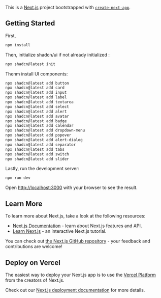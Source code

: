 This is a [Next.js](https://nextjs.org) project bootstrapped with [`create-next-app`](https://nextjs.org/docs/app/api-reference/cli/create-next-app).

## Getting Started

First, 

```bash
npm install
```

Then, initialize shadcn/ui if not already initialized :

```bash
npx shadcn@latest init
```

Thenm install UI components: 
```bash
npx shadcn@latest add button
npx shadcn@latest add card
npx shadcn@latest add input
npx shadcn@latest add label
npx shadcn@latest add textarea
npx shadcn@latest add select
npx shadcn@latest add alert
npx shadcn@latest add avatar
npx shadcn@latest add badge
npx shadcn@latest add calendar
npx shadcn@latest add dropdown-menu
npx shadcn@latest add popover
npx shadcn@latest add alert-dialog
npx shadcn@latest add separator
npx shadcn@latest add tabs
npx shadcn@latest add switch
npx shadcn@latest add slider
```

Lastly, run the development server:

```bash
npm run dev
```

Open [http://localhost:3000](http://localhost:3000) with your browser to see the result.


## Learn More

To learn more about Next.js, take a look at the following resources:

- [Next.js Documentation](https://nextjs.org/docs) - learn about Next.js features and API.
- [Learn Next.js](https://nextjs.org/learn) - an interactive Next.js tutorial.

You can check out [the Next.js GitHub repository](https://github.com/vercel/next.js) - your feedback and contributions are welcome!

## Deploy on Vercel

The easiest way to deploy your Next.js app is to use the [Vercel Platform](https://vercel.com/new?utm_medium=default-template&filter=next.js&utm_source=create-next-app&utm_campaign=create-next-app-readme) from the creators of Next.js.

Check out our [Next.js deployment documentation](https://nextjs.org/docs/app/building-your-application/deploying) for more details.
